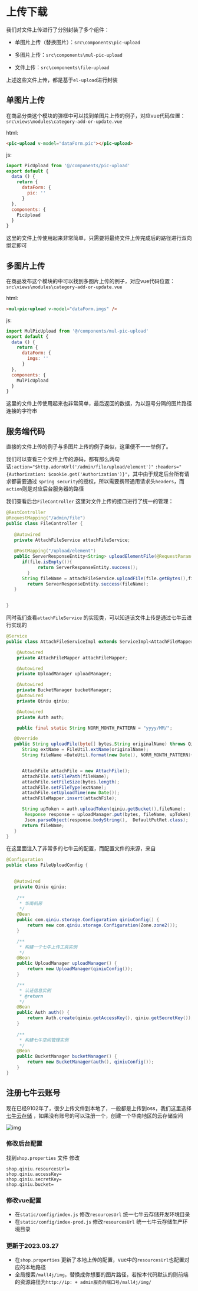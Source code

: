 # 上传下载

我们对文件上传进行了分别封装了多个组件：

- 单图片上传（替换图片）：`src\components\pic-upload` 

- 多图片上传：`src\components\mul-pic-upload`
- 文件上传：`src\components\file-upload`  

上述这些文件上传，都是基于`el-upload`进行封装



## 单图片上传

在商品分类这个模块的弹框中可以找到单图片上传的例子，对应vue代码位置：`src\views\modules\category-add-or-update.vue` 

html:

```html
<pic-upload v-model="dataForm.pic"></pic-upload>
```

js:

```javascript
import PicUpload from '@/components/pic-upload'
export default {
  data () {
    return {
      dataForm: {
        pic: ''
      }
  },
  components: {
    PicUpload
  }
}
```

这里的文件上传使用起来非常简单，只需要将最终文件上传完成后的路径进行双向绑定即可



## 多图片上传

在商品发布这个模块的中可以找到多图片上传的例子，对应vue代码位置：`src\views\modules\category-add-or-update.vue` 

html:

```html
<mul-pic-upload v-model="dataForm.imgs" />
```

js:

```javascript
import MulPicUpload from '@/components/mul-pic-upload'
export default {
  data () {
    return {
      dataForm: {
        imgs: ''
      }
  },
  components: {
    MulPicUpload
  }
}
```

这里的文件上传使用起来也非常简单，最后返回的数据，为以逗号分隔的图片路径连接的字符串



## 服务端代码

直接的文件上传的例子与多图片上传的例子类似，这里便不一一举例了。

我们可以查看三个文件上传的源码，都有那么两句话`:action="$http.adornUrl('/admin/file/upload/element')"`  `:headers="{Authorization: $cookie.get('Authorization')}"`，其中由于规定后台所有请求都需要通过 `spring security`的授权，所以需要携带通用请求头`headers`，而`action`则是对应后台服务器的路径



我们查看后台`FileController` 这里对文件上传的接口进行了统一的管理：

```java
@RestController
@RequestMapping("/admin/file")
public class FileController {
   
   @Autowired
   private AttachFileService attachFileService;
   
   @PostMapping("/upload/element")
   public ServerResponseEntity<String> uploadElementFile(@RequestParam("file") MultipartFile file) throws IOException{
      if(file.isEmpty()){
            return ServerResponseEntity.success();
        }
      String fileName = attachFileService.uploadFile(file.getBytes(),file.getOriginalFilename());
        return ServerResponseEntity.success(fileName);
   }

   
}
```



同时我们查看`attachFileService` 的实现类，可以知道该文件上传是通过七牛云进行实现的

```java
@Service
public class AttachFileServiceImpl extends ServiceImpl<AttachFileMapper, AttachFile> implements AttachFileService {

    @Autowired
    private AttachFileMapper attachFileMapper;

    @Autowired
    private UploadManager uploadManager;

    @Autowired
    private BucketManager bucketManager;
    @Autowired
    private Qiniu qiniu;

    @Autowired
    private Auth auth;

    public final static String NORM_MONTH_PATTERN = "yyyy/MM/";

   @Override
   public String uploadFile(byte[] bytes,String originalName) throws QiniuException {
      String extName = FileUtil.extName(originalName);
      String fileName =DateUtil.format(new Date(), NORM_MONTH_PATTERN)+ IdUtil.simpleUUID() + "." + extName;


      AttachFile attachFile = new AttachFile();
      attachFile.setFilePath(fileName);
      attachFile.setFileSize(bytes.length);
      attachFile.setFileType(extName);
      attachFile.setUploadTime(new Date());
      attachFileMapper.insert(attachFile);

      String upToken = auth.uploadToken(qiniu.getBucket(),fileName);
       Response response = uploadManager.put(bytes, fileName, upToken);
       Json.parseObject(response.bodyString(),  DefaultPutRet.class);
      return fileName;
   }
}
```



在这里面注入了非常多的七牛云的配置，而配置文件的来源，来自

```java
@Configuration
public class FileUploadConfig {

   
   @Autowired
   private Qiniu qiniu;
   
    /**
     * 华南机房
     */
    @Bean
    public com.qiniu.storage.Configuration qiniuConfig() {
        return new com.qiniu.storage.Configuration(Zone.zone2());
    }

    /**
     * 构建一个七牛上传工具实例
     */
    @Bean
    public UploadManager uploadManager() {
        return new UploadManager(qiniuConfig());
    }

    /**
     * 认证信息实例
     * @return
     */
    @Bean
    public Auth auth() {
        return Auth.create(qiniu.getAccessKey(), qiniu.getSecretKey());
    }
    
    /**
     * 构建七牛空间管理实例
     */
    @Bean
    public BucketManager bucketManager() {
        return new BucketManager(auth(), qiniuConfig());
    }
}
```



## 注册七牛云账号

现在已经9102年了，很少上传文件到本地了，一般都是上传到oss，我们这里选择[七牛云存储](https://www.qiniu.com/products/kodo) ，如果没有账号的可以注册一个，创建一个华南地区的云存储空间

![img](https://box.kancloud.cn/c72238c384fb43c2c0b3161162880056_1909x545.png)

### 修改后台配置

找到`shop.properties` 文件 修改

```
shop.qiniu.resourcesUrl=
shop.qiniu.accessKey=
shop.qiniu.secretKey=
shop.qiniu.bucket=
```

### 修改vue配置

- 在`static/config/index.js` 修改`resourcesUrl` 统一七牛云存储开发环境目录
- 在`static/config/index-prod.js` 修改`resourcesUrl` 统一七牛云存储生产环境目录

### 更新于2023.03.27
- 在`shop.properties` 更新了本地上传的配置，vue中的`resourcesUrl`也配置对应的本地路径
- 全局搜索`/mall4j/img`，替换成你想要的图片路径，若按本代码默认的则前端的资源路径为`http://ip: + admin服务的端口号/mall4j/img/`
